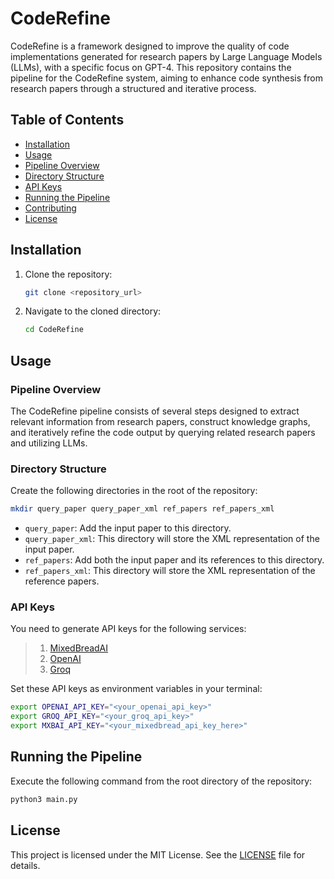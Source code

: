 # CodeRefine

CodeRefine is a framework designed to improve the quality of code implementations generated for research papers by Large Language Models (LLMs), with a specific focus on GPT-4. This repository contains the pipeline for the CodeRefine system, aiming to enhance code synthesis from research papers through a structured and iterative process.

## Table of Contents
- [Installation](#installation)
- [Usage](#usage)
- [Pipeline Overview](#pipeline-overview)
- [Directory Structure](#directory-structure)
- [API Keys](#api-keys)
- [Running the Pipeline](#running-the-pipeline)
- [Contributing](#contributing)
- [License](#license)

## Installation

1. Clone the repository:
   ```bash
   git clone <repository_url>
   ```

2. Navigate to the cloned directory:
   ```bash
   cd CodeRefine
   ```

## Usage

### Pipeline Overview

The CodeRefine pipeline consists of several steps designed to extract relevant information from research papers, construct knowledge graphs, and iteratively refine the code output by querying related research papers and utilizing LLMs.

### Directory Structure

Create the following directories in the root of the repository:

```bash
mkdir query_paper query_paper_xml ref_papers ref_papers_xml
```

- `query_paper`: Add the input paper to this directory.
- `query_paper_xml`: This directory will store the XML representation of the input paper.
- `ref_papers`: Add both the input paper and its references to this directory.
- `ref_papers_xml`: This directory will store the XML representation of the reference papers.

### API Keys

You need to generate API keys for the following services:
>1. [MixedBreadAI](https://www.mixedbread.ai/api-reference/authentication)
>2. [OpenAI](https://platform.openai.com/api-keys)
>3. [Groq](https://console.groq.com/keys)

Set these API keys as environment variables in your terminal:

```bash
export OPENAI_API_KEY="<your_openai_api_key>"
export GROQ_API_KEY="<your_groq_api_key>"
export MXBAI_API_KEY="<your_mixedbread_api_key_here>"
```

## Running the Pipeline

Execute the following command from the root directory of the repository:

```bash
python3 main.py
```

## License

This project is licensed under the MIT License. See the [LICENSE](LICENSE) file for details.
